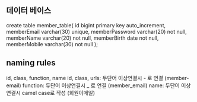 ## 데이터 베이스
create table member_table(
id bigint primary key auto_increment,
memberEmail varchar(30) unique,
memberPassword varchar(20) not null,
memberName varchar(20) not null,
memberBirth date not null,
memberMobile varchar(30) not null
);
## naming rules
id, class, function, name id, class, urls: 두단어 이상연결시 - 로 연결 (member-email) function: 두단어 이상연결시 _ 로 연결
(member_email) name: 두단어 이상연결시 camel case로 작성 (회원이메일)